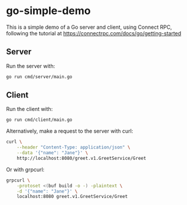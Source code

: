 # go-simple-demo

This is a simple demo of a Go server and client, using Connect RPC, following the tutorial at https://connectrpc.com/docs/go/getting-started

## Server

Run the server with:
```sh
go run cmd/server/main.go
```

## Client

Run the client with:
```sh
go run cmd/client/main.go
```

Alternatively, make a request to the server with curl:
```sh
curl \
    --header "Content-Type: application/json" \
    --data '{"name": "Jane"}' \
    http://localhost:8080/greet.v1.GreetService/Greet
```

Or with grpcurl:
```sh
grpcurl \
    -protoset <(buf build -o -) -plaintext \
    -d '{"name": "Jane"}' \
    localhost:8080 greet.v1.GreetService/Greet
```
